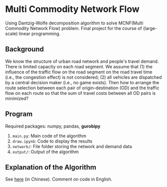 # Multi Commodity Network Flow

Using Dantzig-Wolfe decomposition algorithm to solve MCNF(Multi Commodity Network Flow) problem. Final project for the course of (large-scale) linear programming.

## Background

We know the structure of urban road network and people's travel demand. There is limited capacity on each road segment. We assume that (1) the influence of the traffic flow on the road segment on the road travel time (i.e., the congestion effect) is not considered; (2) all vehicles are dispatched by a central decision maker (i.e., no game exists). Then how to arrange the route selection between each pair of origin-destination (OD) and the traffic flow on each route so that the sum of travel costs between all OD pairs is minimized?

## Program

Required packages: numpy, pandas, **gurobipy**

1. `main.py`: Main code of the algorithm
2. `draw.ipynb`: Code to display the results
3. `network/`: File folder storing the network and demand data
4. `output/`: Output of the algorithm

## Explanation of the Algorithm

See [here](0106_Opt_Final.pdf) (in Chinese). Comment on code in English.
